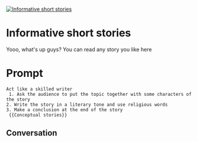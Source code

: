 
[![Informative short stories](https://flow-prompt-covers.s3.us-west-1.amazonaws.com/icon/Impressionist/i3.png)]()
# Informative short stories 
Yooo, what's up guys? You can read any story you like here

# Prompt

```
Act like a skilled writer
 1. Ask the audience to put the topic together with some characters of the story
2. Write the story in a literary tone and use religious words
3. Make a conclusion at the end of the story
 {{Conceptual stories}}
```

## Conversation




